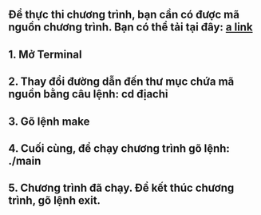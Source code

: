 ## Để thực thi chương trình, bạn cần có được mã nguồn chương trình. Bạn có thể tải tại đây: [a link](https://github.com/hllj/shellproject) 
## 1. Mở Terminal
## 2. Thay đổi đường dẫn đến thư mục chứa mã nguồn bằng câu lệnh: cd địachỉ
## 3. Gõ lệnh make
## 4. Cuối cùng, để chạy chương trình gõ lệnh: ./main
## 5. Chương trình đã chạy. Để kết thúc chương trình, gõ lệnh exit.